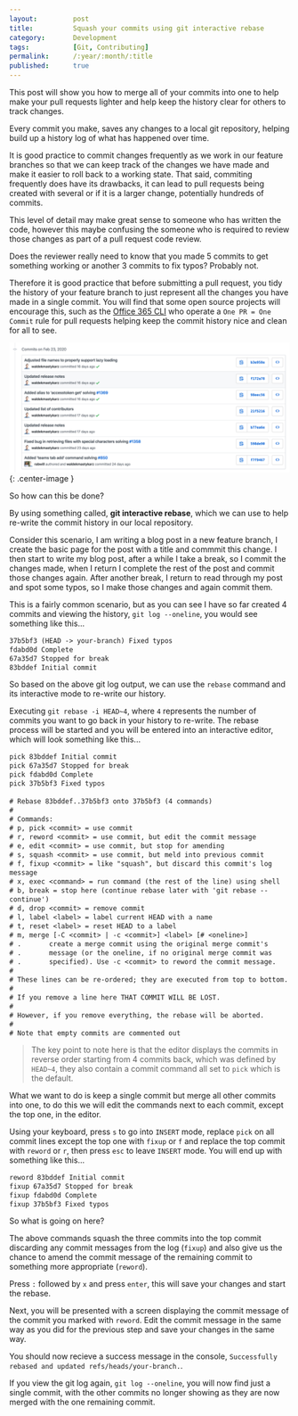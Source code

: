 ```yaml
---
layout:         post
title:          Squash your commits using git interactive rebase
category:       Development
tags:           [Git, Contributing]
permalink:      /:year/:month/:title
published:      true
---
```


This post will show you how to merge all of your commits into one to help make your pull requests lighter and help keep the history clear for others to track changes. 

Every commit you make, saves any changes to a local git repository, helping build up a history log of what has happened over time.

It is good practice to commit changes frequently as we work in our feature branches so that we can keep track of the changes we have made and make it easier to roll back to a working state. That said, commiting frequently does have its drawbacks, it can lead to pull requests being created with several or if it is a larger change, potentially hundreds of commits. 

This level of detail may make great sense to someone who has written the code, however this maybe confusing the someone who is required to review those changes as part of a pull request code review. 

Does the reviewer really need to know that you made 5 commits to get something working or another 3 commits to fix typos? Probably not.

Therefore it is good practice that before submitting a pull request, you tidy the history of your feature branch to just represent all the changes you have made in a single commit. You will find that some open source projects will encourage this, such as the [Office 365 CLI](https://github.com/pnp/office365-cli) who operate a `One PR = One Commit` rule for pull requests helping keep the commit history nice and clean for all to see.

![](/public/img/git/office365-cli-commits.png){: .center-image }

So how can this be done?

By using something called, **git interactive rebase**, which we can use to help re-write the commit history in our local repository.

Consider this scenario, I am writing a blog post in a new feature branch, I create the basic page for the post with a title and commmit this change. I then start to write my blog post, after a while I take a break, so I commit the changes made, when I return I complete the rest of the post and commit those changes again. After another break, I return to read through my post and spot some typos, so I make those changes and again commit them.

This is a fairly common scenario, but as you can see I have so far created 4 commits and viewing the history, `git log --oneline`, you would see something like this...

```
37b5bf3 (HEAD -> your-branch) Fixed typos
fdabd0d Complete
67a35d7 Stopped for break
83bddef Initial commit
```

So based on the above git log output, we can use the `rebase` command and its interactive mode to re-write our history.

Executing `git rebase -i HEAD~4`, where `4` represents the number of commits you want to go back in your history to re-write. The rebase process will be started and you will be entered into an interactive editor, which will look something like this...

```
pick 83bddef Initial commit
pick 67a35d7 Stopped for break
pick fdabd0d Complete
pick 37b5bf3 Fixed typos

# Rebase 83bddef..37b5bf3 onto 37b5bf3 (4 commands)
#
# Commands:
# p, pick <commit> = use commit
# r, reword <commit> = use commit, but edit the commit message
# e, edit <commit> = use commit, but stop for amending
# s, squash <commit> = use commit, but meld into previous commit
# f, fixup <commit> = like "squash", but discard this commit's log message
# x, exec <command> = run command (the rest of the line) using shell
# b, break = stop here (continue rebase later with 'git rebase --continue')
# d, drop <commit> = remove commit
# l, label <label> = label current HEAD with a name
# t, reset <label> = reset HEAD to a label
# m, merge [-C <commit> | -c <commit>] <label> [# <oneline>]
# .       create a merge commit using the original merge commit's
# .       message (or the oneline, if no original merge commit was
# .       specified). Use -c <commit> to reword the commit message.
#
# These lines can be re-ordered; they are executed from top to bottom.
#
# If you remove a line here THAT COMMIT WILL BE LOST.
#
# However, if you remove everything, the rebase will be aborted.
#
# Note that empty commits are commented out
```

> The key point to note here is that the editor displays the commits in reverse order starting from 4 commits back, which was defined by `HEAD~4`, they also contain a commit command all set to `pick` which is the default.

What we want to do is keep a single commit but merge all other commits into one, to do this we will edit the commands next to each commit, except the top one, in the editor.

Using your keyboard, press `s` to go into `INSERT` mode, replace `pick` on all commit lines except the top one with `fixup` or `f` and replace the top commit with `reword` or `r`, then press `esc` to leave `INSERT` mode. You will end up with something like this...

```
reword 83bddef Initial commit
fixup 67a35d7 Stopped for break
fixup fdabd0d Complete
fixup 37b5bf3 Fixed typos
```

So what is going on here? 

The above commands squash the three commits into the top commit discarding any commit messages from the log (`fixup`) and also give us the chance to amend the commit message of the remaining commit to something more appropriate (`reword`).

Press `:` followed by `x` and press `enter`, this will save your changes and start the rebase. 

Next, you will be presented with a screen displaying the commit message of the commit you marked with `reword`. Edit the commit message in the same way as you did for the previous step and save your changes in the same way.

You should now recieve a success message in the console, `Successfully rebased and updated refs/heads/your-branch.`. 

If you view the git log again, `git log --oneline`, you will now find just a single commit, with the other commits no longer showing as they are now merged with the one remaining commit.